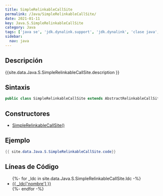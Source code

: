 ```yaml
---
title: SimpleRelinkableCallSite
permalink: /Java/SimpleRelinkableCallSite/
date: 2021-01-11
key: Java.S.SimpleRelinkableCallSite
category: Java
tags: ['java se', 'jdk.dynalink.support', 'jdk.dynalink', 'clase java', 'Java 1.0']
sidebar: 
  nav: java
---
```


## Descripción
{{site.data.Java.S.SimpleRelinkableCallSite.description }}

## Sintaxis
~~~java
public class SimpleRelinkableCallSite extends AbstractRelinkableCallSite
~~~

## Constructores
* [SimpleRelinkableCallSite()](/Java/SimpleRelinkableCallSite/SimpleRelinkableCallSite/)

## Ejemplo
~~~java
{{ site.data.Java.S.SimpleRelinkableCallSite.code}}
~~~

## Líneas de Código
<ul>
{%- for _ldc in site.data.Java.S.SimpleRelinkableCallSite.ldc -%}
   <li>
       <a href="{{_ldc['url'] }}">{{ _ldc['nombre'] }}</a>
   </li>
{%- endfor -%}
</ul>

